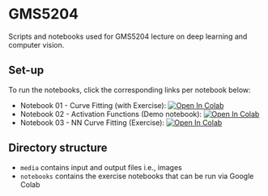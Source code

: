# GMS5204
Scripts and notebooks used for GMS5204 lecture on deep learning and computer vision.

## Set-up
To run the notebooks, click the corresponding links per notebook below: 

- Notebook 01 - Curve Fitting (with Exercise): <a target="" href="https://colab.research.google.com/github/mikedataCrunch/GMS5204/blob/main/notebooks/01_curve_fitting.ipynb">
  <img src="https://colab.research.google.com/assets/colab-badge.svg" alt="Open In Colab"/></a>
- Notebook 02 - Activation Functions (Demo notebook): <a target="" href="https://colab.research.google.com/github/mikedataCrunch/GMS5204/blob/main/notebooks/02_activation_functions.ipynb">
  <img src="https://colab.research.google.com/assets/colab-badge.svg" alt="Open In Colab"/></a>
- Notebook 03 - NN Curve Fitting (Exercise): <a target="" href="https://colab.research.google.com/github/mikedataCrunch/GMS5204/blob/main/notebooks/03_nn_curve_fitting.ipynb">
  <img src="https://colab.research.google.com/assets/colab-badge.svg" alt="Open In Colab"/></a>


## Directory structure
- `media` contains input and output files i.e., images
- `notebooks` contains the exercise notebooks that can be run via Google Colab
